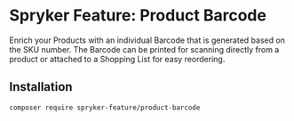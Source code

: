 # Spryker Feature: Product Barcode

Enrich your Products with an individual Barcode that is generated based on the SKU number. 
The Barcode can be printed for scanning directly from a product or attached to a Shopping List for easy reordering.

## Installation

```
composer require spryker-feature/product-barcode
```
